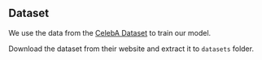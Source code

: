 ## Dataset

We use the data from the [CelebA Dataset](http://mmlab.ie.cuhk.edu.hk/projects/CelebA.html) to train our model.

Download the dataset from their website and extract it to `datasets` folder.
